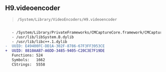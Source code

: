 ## H9.videoencoder

> `/System/Library/VideoEncoders/H9.videoencoder`

```diff

   - /System/Library/PrivateFrameworks/CMCaptureCore.framework/CMCaptureCore
   - /usr/lib/libSystem.B.dylib
   - /usr/lib/libc++.1.dylib
-  UUID: E49400FC-DD1A-302F-8786-67F3FF3953CE
+  UUID: 8810AAB7-A6DD-3485-9405-C20C3E7F19DE
   Functions: 524
   Symbols:   1662
   CStrings:  5558

```
